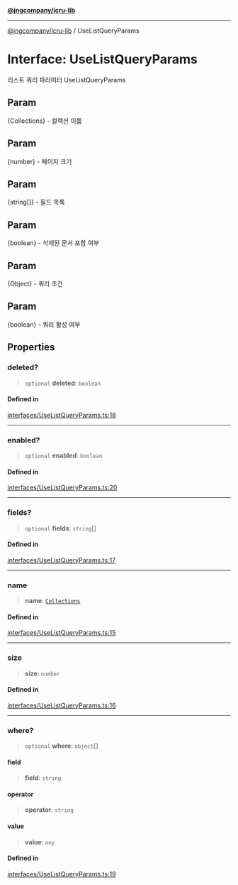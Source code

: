[**@jngcompany/icru-lib**](../README.md)

***

[@jngcompany/icru-lib](../globals.md) / UseListQueryParams

# Interface: UseListQueryParams

리스트 쿼리 파라미터
 UseListQueryParams

## Param

{Collections} - 컬렉션 이름

## Param

{number} - 페이지 크기

## Param

{string[]} - 필드 목록

## Param

{boolean} - 삭제된 문서 포함 여부

## Param

{Object} - 쿼리 조건

## Param

{boolean} - 쿼리 활성 여부

## Properties

### deleted?

> `optional` **deleted**: `boolean`

#### Defined in

[interfaces/UseListQueryParams.ts:18](https://github.com/jngcompany/icru-lib/blob/c1136b1cca3e7fccee98611dd392fe7b79b1145a/src/interfaces/UseListQueryParams.ts#L18)

***

### enabled?

> `optional` **enabled**: `boolean`

#### Defined in

[interfaces/UseListQueryParams.ts:20](https://github.com/jngcompany/icru-lib/blob/c1136b1cca3e7fccee98611dd392fe7b79b1145a/src/interfaces/UseListQueryParams.ts#L20)

***

### fields?

> `optional` **fields**: `string`[]

#### Defined in

[interfaces/UseListQueryParams.ts:17](https://github.com/jngcompany/icru-lib/blob/c1136b1cca3e7fccee98611dd392fe7b79b1145a/src/interfaces/UseListQueryParams.ts#L17)

***

### name

> **name**: [`Collections`](../enumerations/Collections.md)

#### Defined in

[interfaces/UseListQueryParams.ts:15](https://github.com/jngcompany/icru-lib/blob/c1136b1cca3e7fccee98611dd392fe7b79b1145a/src/interfaces/UseListQueryParams.ts#L15)

***

### size

> **size**: `number`

#### Defined in

[interfaces/UseListQueryParams.ts:16](https://github.com/jngcompany/icru-lib/blob/c1136b1cca3e7fccee98611dd392fe7b79b1145a/src/interfaces/UseListQueryParams.ts#L16)

***

### where?

> `optional` **where**: `object`[]

#### field

> **field**: `string`

#### operator

> **operator**: `string`

#### value

> **value**: `any`

#### Defined in

[interfaces/UseListQueryParams.ts:19](https://github.com/jngcompany/icru-lib/blob/c1136b1cca3e7fccee98611dd392fe7b79b1145a/src/interfaces/UseListQueryParams.ts#L19)
